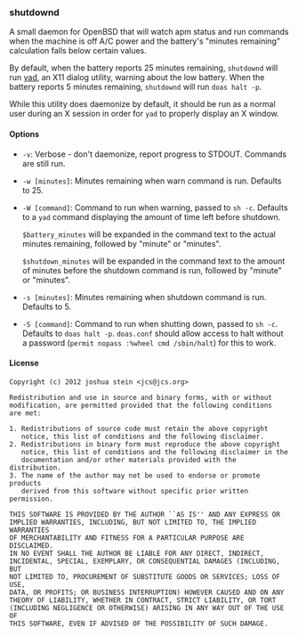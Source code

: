 ### shutdownd

A small daemon for OpenBSD that will watch apm status and run commands when
the machine is off A/C power and the battery's "minutes remaining" calculation
falls below certain values.

By default, when the battery reports 25 minutes remaining, `shutdownd` will
run [yad](http://yad.googlecode.com/), an X11 dialog utility, warning about the
low battery.  When the battery reports 5 minutes remaining, `shutdownd` will
run `doas halt -p`.

While this utility does daemonize by default, it should be run as a normal user
during an X session in order for `yad` to properly display an X window.

#### Options

* `-v`: Verbose - don't daemonize, report progress to STDOUT.  Commands are
still run.

* `-w [minutes]`: Minutes remaining when warn command is run.  Defaults to 25.

* `-W [command]`: Command to run when warning, passed to `sh -c`.  Defaults to
a `yad` command displaying the amount of time left before shutdown.

	`$battery_minutes` will be expanded in the command text to the actual minutes
	remaining, followed by "minute" or "minutes".

	`$shutdown_minutes` will be expanded in the command text to the amount of
	minutes before the shutdown command is run, followed by "minute" or "minutes".

* `-s [minutes]`: Minutes remaining when shutdown command is run.  Defaults to 5.

* `-S [command]`: Command to run when shutting down, passed to `sh -c`.
Defaults to `doas halt -p`.  `doas.conf` should allow access to halt without a
password (`permit nopass :%wheel cmd /sbin/halt`) for this to work.

#### License

	Copyright (c) 2012 joshua stein <jcs@jcs.org>

	Redistribution and use in source and binary forms, with or without
	modification, are permitted provided that the following conditions
	are met:

	1. Redistributions of source code must retain the above copyright
	   notice, this list of conditions and the following disclaimer.
	2. Redistributions in binary form must reproduce the above copyright
	   notice, this list of conditions and the following disclaimer in the
	   documentation and/or other materials provided with the distribution.
	3. The name of the author may not be used to endorse or promote products
	   derived from this software without specific prior written permission.

	THIS SOFTWARE IS PROVIDED BY THE AUTHOR ``AS IS'' AND ANY EXPRESS OR
	IMPLIED WARRANTIES, INCLUDING, BUT NOT LIMITED TO, THE IMPLIED WARRANTIES
	OF MERCHANTABILITY AND FITNESS FOR A PARTICULAR PURPOSE ARE DISCLAIMED.
	IN NO EVENT SHALL THE AUTHOR BE LIABLE FOR ANY DIRECT, INDIRECT,
	INCIDENTAL, SPECIAL, EXEMPLARY, OR CONSEQUENTIAL DAMAGES (INCLUDING, BUT
	NOT LIMITED TO, PROCUREMENT OF SUBSTITUTE GOODS OR SERVICES; LOSS OF USE,
	DATA, OR PROFITS; OR BUSINESS INTERRUPTION) HOWEVER CAUSED AND ON ANY
	THEORY OF LIABILITY, WHETHER IN CONTRACT, STRICT LIABILITY, OR TORT
	(INCLUDING NEGLIGENCE OR OTHERWISE) ARISING IN ANY WAY OUT OF THE USE OF
	THIS SOFTWARE, EVEN IF ADVISED OF THE POSSIBILITY OF SUCH DAMAGE.
